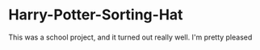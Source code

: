 # Harry-Potter-Sorting-Hat
This was a school project, and it turned out really well. I'm pretty pleased
